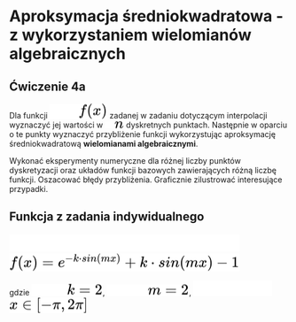 # Aproksymacja średniokwadratowa - z wykorzystaniem wielomianów algebraicznych
## Ćwiczenie 4a

Dla funkcji <!-- $f(x)$ --> <img style="transform: translateY(0.1em);" src="..\svg\dark-mode\g6Dm8p6Lcx.svg#gh-dark-mode-only"><img style="transform: translateY(0.1em);" src="..\svg\light-mode\g6Dm8p6Lcx.svg#gh-light-mode-only"> zadanej w zadaniu dotyczącym interpolacji wyznaczyć jej wartości w <!-- $n$ --> <img style="transform: translateY(0.1em);" src="..\svg\dark-mode\2fzZmam4lV.svg#gh-dark-mode-only"><img style="transform: translateY(0.1em);" src="..\svg\light-mode\2fzZmam4lV.svg#gh-light-mode-only"> 
dyskretnych punktach. Następnie w oparciu o te punkty wyznaczyć przybliżenie funkcji 
wykorzystując aproksymację średniokwadratową **wielomianami algebraicznymi**.

Wykonać eksperymenty numeryczne dla różnej liczby punktów dyskretyzacji oraz układów 
funkcji bazowych zawierających różną liczbę funkcji. Oszacować błędy przybliżenia. 
Graficznie zilustrować interesujące przypadki.

## Funkcja z zadania indywidualnego

<!-- $f(x)=e^{-k\cdot sin(mx)}+k\cdot sin(mx) - 1$ --> <img style="transform: translateY(0.1em);" src="..\svg\dark-mode\y0AtuGGiA9.svg#gh-dark-mode-only"><img style="transform: translateY(0.1em);" src="..\svg\light-mode\y0AtuGGiA9.svg#gh-light-mode-only">

gdzie <!-- $k=2$ --> <img style="transform: translateY(0.1em);" src="..\svg\dark-mode\RyofpdR5HO.svg#gh-dark-mode-only"><img style="transform: translateY(0.1em);" src="..\svg\light-mode\RyofpdR5HO.svg#gh-light-mode-only">, <!-- $m=2$ --> <img style="transform: translateY(0.1em);" src="..\svg\dark-mode\u3GNINVA2a.svg#gh-dark-mode-only"><img style="transform: translateY(0.1em);" src="..\svg\light-mode\u3GNINVA2a.svg#gh-light-mode-only">, <!-- $x\in[-\pi,2\pi]$ --> <img style="transform: translateY(0.1em);" src="..\svg\dark-mode\hZqUPDs1Oz.svg#gh-dark-mode-only"><img style="transform: translateY(0.1em);" src="..\svg\light-mode\hZqUPDs1Oz.svg#gh-light-mode-only">
